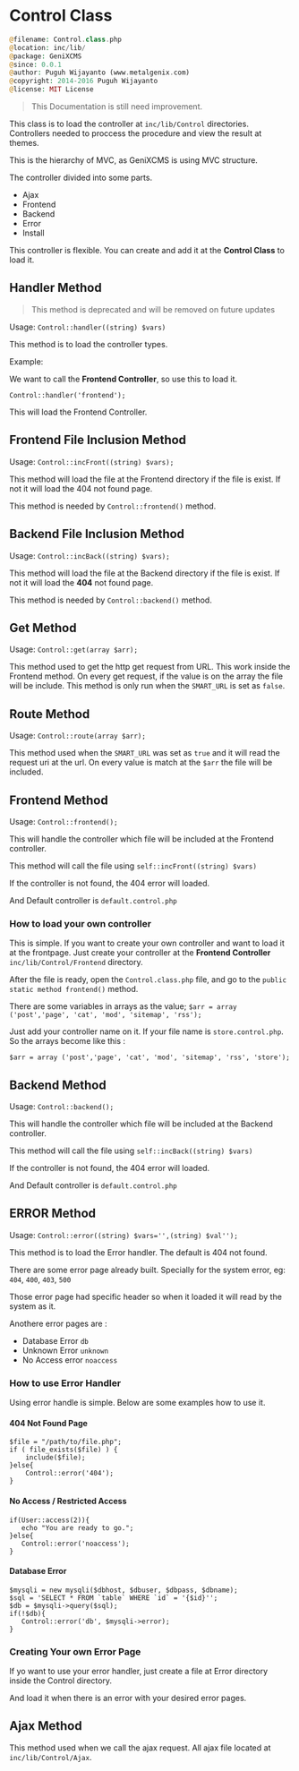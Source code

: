 # Control Class

```php
@filename: Control.class.php
@location: inc/lib/
@package: GeniXCMS
@since: 0.0.1
@author: Puguh Wijayanto (www.metalgenix.com)
@copyright: 2014-2016 Puguh Wijayanto
@license: MIT License
```

> This Documentation is still need improvement.

This class is to load the controller at `inc/lib/Control` directories. Controllers needed to proccess the procedure and view the result at themes. 

This is the hierarchy of MVC, as GeniXCMS is using MVC structure. 

The controller divided into some parts.

- Ajax
- Frontend
- Backend
- Error
- Install

This controller is flexible. You can create and add it at the **Control Class** to load it. 

## Handler Method

> This method is deprecated and will be removed on future updates

Usage: `Control::handler((string) $vars)`

This method is to load the controller types.

Example: 

We want to call the **Frontend Controller**, so use this to load it. 

`Control::handler('frontend');`

This will load the Frontend Controller.

## Frontend File Inclusion Method

Usage: `Control::incFront((string) $vars);`

This method will load the file at the Frontend directory if the file is exist. If not it will load the 404 not found page. 

This method is needed by `Control::frontend()` method. 



## Backend File Inclusion Method

Usage: `Control::incBack((string) $vars);`

This method will load the file at the Backend directory if the file is exist. If not it will load the **404** not found page. 

This method is needed by `Control::backend()` method. 

## Get Method 

Usage: `Control::get(array $arr);`

This method used to get the http get request from URL. This work inside the Frontend method. On every get request, if the value is on the array the file will be include. This method is only run when the `SMART_URL` is set as `false`.

## Route Method

Usage: `Control::route(array $arr);`

This method used when the `SMART_URL` was set as `true` and it will read the request uri at the url. On every value is match at the `$arr` the file will be included.


## Frontend Method

Usage: `Control::frontend();`

This will handle the controller which file will be included at the Frontend controller.

This method will call the file using `self::incFront((string) $vars)`

If the controller is not found, the 404 error will loaded.

And Default controller is `default.control.php`


### How to load your own controller

This is simple. If you want to create your own controller and want to load it at the frontpage. Just create your controller at the **Frontend Controller** `inc/lib/Control/Frontend` directory. 

After the file is ready, open the `Control.class.php` file, and go to the `public static method frontend()` method. 

There are some variables in arrays as the value; 
`$arr = array ('post','page', 'cat', 'mod', 'sitemap', 'rss');`

Just add your controller name on it. If your file name is `store.control.php`. So the arrays become like this :

`$arr = array ('post','page', 'cat', 'mod', 'sitemap', 'rss', 'store');`


## Backend Method

Usage: `Control::backend();`

This will handle the controller which file will be included at the Backend controller.

This method will call the file using `self::incBack((string) $vars)`

If the controller is not found, the 404 error will loaded.

And Default controller is `default.control.php`



## ERROR Method

Usage: `Control::error((string) $vars='',(string) $val'');`


This method is to load the Error handler. The default is 404 not found. 

There are some error page already built. Specially for the system error, eg: `404`, `400`, `403`, `500`

Those error page had specific header so when it loaded it will read by the system as it.

Anothere error pages are : 

- Database Error `db`
- Unknown Error `unknown`
- No Access error `noaccess`

### How to use Error Handler

Using error handle is simple. Below are some examples how to use it.

#### 404 Not Found Page
```
$file = "/path/to/file.php";
if ( file_exists($file) ) {
    include($file);
}else{
    Control::error('404');
}
```


#### No Access / Restricted Access

```
if(User::access(2)){
   echo "You are ready to go.";
}else{
   Control::error('noaccess');
}
```


#### Database Error 

```
$mysqli = new mysqli($dbhost, $dbuser, $dbpass, $dbname);
$sql = 'SELECT * FROM `table` WHERE `id` = '{$id}'';
$db = $mysqli->query($sql);
if(!$db){
   Control::error('db', $mysqli->error);
}
```



### Creating Your own Error Page

If yo want to use your error handler, just create a file at Error directory inside the Control directory.

And load it when there is an error with your desired error pages.


## Ajax Method

This method used when we call the ajax request. All ajax file located at `inc/lib/Control/Ajax`. 

